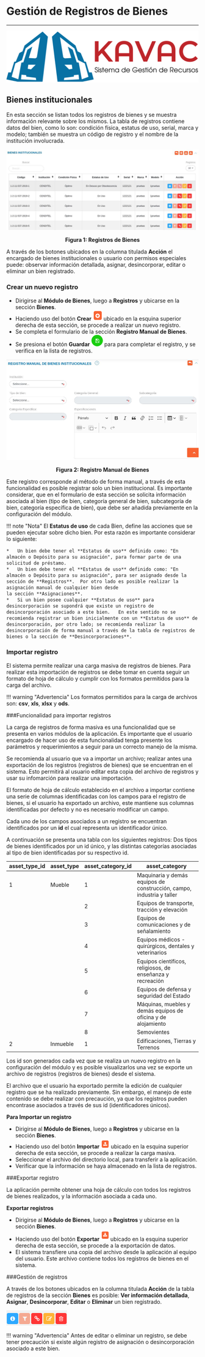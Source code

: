 # Gestión de Registros de Bienes 
********************************

![Screenshot](img/logokavac.png#imagen)

## Bienes institucionales 

En esta sección se listan todos los registros de bienes y se muestra información relevante sobre los mismos. La tabla de registros contiene datos del bien, como lo son: condición física, estatus de uso, serial, marca y modelo; también se muestra un código de registro y el nombre de la institución involucrada. 

![Screenshot](img/figure_1.png)<div style="text-align: center;font-weight: bold">Figura 1: Registros de Bienes</div>

A través de los botones ubicados en la columna titulada **Acción** el encargado de bienes institucionales o usuario con permisos especiales puede: observar información detallada, asignar, desincorporar, editar o eliminar un bien registrado.   

### Crear un nuevo registro

- Dirigirse al **Módulo de Bienes**, luego a **Registros** y ubicarse en la sección **Bienes**.
- Haciendo uso del botón **Crear** ![Screenshot](img/create.png) ubicado en la esquina superior derecha de esta sección, se procede a realizar un nuevo registro. 
- Se completa el formulario de la sección **Registro Manual de Bienes**.
- Se presiona el botón **Guardar** ![Screenshot](img/save.png) para para completar el registro, y se verifica en la lista de registros.  

![Screenshot](img/figure_2.png)<div style="text-align: center;font-weight: bold">Figura 2: Registro Manual de Bienes</div>


Este registro corresponde al método de forma manual, a través de esta funcionalidad es posible registrar solo un bien institucional.  Es importante considerar, que en el formulario de esta sección se solicita información asociada al bien (tipo de bien, categoría general de bien, subcategoría de bien, categoría específica de bien), que debe ser añadida previamente en la configuración del módulo. 	


!!! note "Nota"
	El **Estatus de uso** de cada Bien, define las acciones que se pueden ejecutar sobre dicho bien.  Por esta razón es importante considerar lo siguiente:

	*	Un bien debe tener el **Estatus de uso** definido como: "En almacén o Depósito para su asignación", para formar parte de una solicitud de préstamo.
	*	Un bien debe tener el **Estatus de uso** definido como: "En almacén o Depósito para su asignación", para ser asignado desde la sección de **Registros**.  Por otro lado es posible realizar la asignación manual de cualquier bien desde
	la sección **Asignaciones**.
	*	Si un bien posee cualquier **Estatus de uso** para desincorporación se supondrá que existe un registro de desincorporación asociado a este bien.   En este sentido no se recomienda registrar un bien inicialmente con un **Estatus de uso** de desincorporación, por otro lado; se recomienda realizar la desincorporación de forma manual a través de la tabla de registros de bienes o la sección de **Desincorporaciones**. 	  

### Importar registro

El sistema permite realizar una carga masiva de registros de bienes.	Para realizar esta importación de registros se debe tomar en cuenta seguir un formato de hoja de cálculo y cumplir con los formatos permitidos para la carga del archivo.

!!! warning "Advertencia"
	Los formatos permitidos para la carga de archivos son:  **csv**, **xls**, **xlsx** y **ods**.   

###Funcionalidad para importar registros

La carga de registros de forma masiva es una funcionalidad que se presenta en varios módulos de la aplicación. Es importante que el usuario encargado de hacer uso de esta funcionalidad tenga presente los parámetros y requerimientos a seguir para un correcto manejo de la misma. 

Se recomienda al usuario que va a importar un archivo; realizar antes una exportación de los registros (registros de bienes) que se encuentran en el sistema. Esto permitirá al usuario editar esta copia del archivo de registros y usar su infomarción para realizar una importación.    

El formato de hoja de cálculo establecido en el archivo a importar contiene una serie de columnas identificadas con los campos para el registro de bienes, si el usuario ha exportado un archivo, este mantiene sus columnas identificadas por defecto y no es necesario modificar un campo.

Cada uno de los campos asociados a un registro se encuentran identificados por un **id** el cual representa un identificador único.

A continuación se presenta una tabla con los siguientes registros: Dos tipos de bienes identificados por un id único, y las distintas categorías asociadas al tipo de bien identificadas por su respectivo id. 

|asset_type_id |asset_type |asset_category_id |asset_category|          
|---|---|---|---|  
|1 |Mueble  |1 |Maquinaria y demás equipos de construcción, campo, industria y taller|         
|  |        |2 |Equipos de transporte, tracción y elevación                          |         
|  |        |3 |Equipos de comunicaciones y de señalamiento                          |     
|  |        |4 |Equipos médicos - quirúrgicos, dentales y veterinarios               |         
|  |        |5 |Equipos científicos, religiosos, de enseñanza y recreación           |   
|  |        |6 |Equipos de defensa y seguridad del Estado                            |     
|  |        |7 |Máquinas, muebles y demás equipos de oficina y de alojamiento        |         
|  |        |8 |Semovientes                                                          |   
|2 |Inmueble|1 |Edificaciones, Tierras y Terrenos                                    |  


Los id son generados cada vez que se realiza un nuevo registro en la configuración del módulo y es posible visualizarlos una vez se exporte un archivo de registros (registros de bienes) desde el sistema. 

El archivo que el usuario ha exportado permite la edición de cualquier registro que se ha realizado previamente.  Sin embargo, el manejo de este contenido se debe realizar con precaución, ya que los registros pueden encontrase asociados a través de sus id (identificadores únicos).  


**Para Importar un registro**

- Dirigirse al **Módulo de Bienes**, luego a **Registros** y ubicarse en la sección **Bienes**.
- Haciendo uso del botón **Importar** ![Screenshot](img/import.png) ubicado en la esquina superior derecha de esta sección, se procede a realizar la carga masiva.  
- Seleccionar el archivo del directorio local, para transferir a la aplicación.  
- Verificar que la información se haya almacenado en la lista de registros. 


###Exportar registro

La aplicación permite obtener una hoja de cálculo con todos los registros de bienes realizados, y la información asociada a cada uno. 

**Exportar registros**

- Dirigirse al **Módulo de Bienes**, luego a **Registros** y ubicarse en la sección **Bienes**.
- Haciendo uso del botón **Exportar** ![Screenshot](img/export.png) ubicado en la esquina superior derecha de esta sección, se procede a la exportación de datos.  
- El sistema transfiere una copia del archivo desde la aplicación al equipo del usuario. Este archivo contiene todos los registros de bienes en el sistema.

###Gestión de registros 

A través de los botones ubicados en la columna titulada **Acción** de la tabla de registros de la sección **Bienes** es posible: **Ver información detallada**, **Asignar**, **Desincorporar**, **Editar** o **Eliminar** un bien registrado. 

![Screenshot](img/manage_2.png) 

!!! warning "Advertencia"
	Antes de editar o eliminar un registro, se debe tener precaución si existe algún registro de asignación o desincorporación asociado a este bien.  

























   